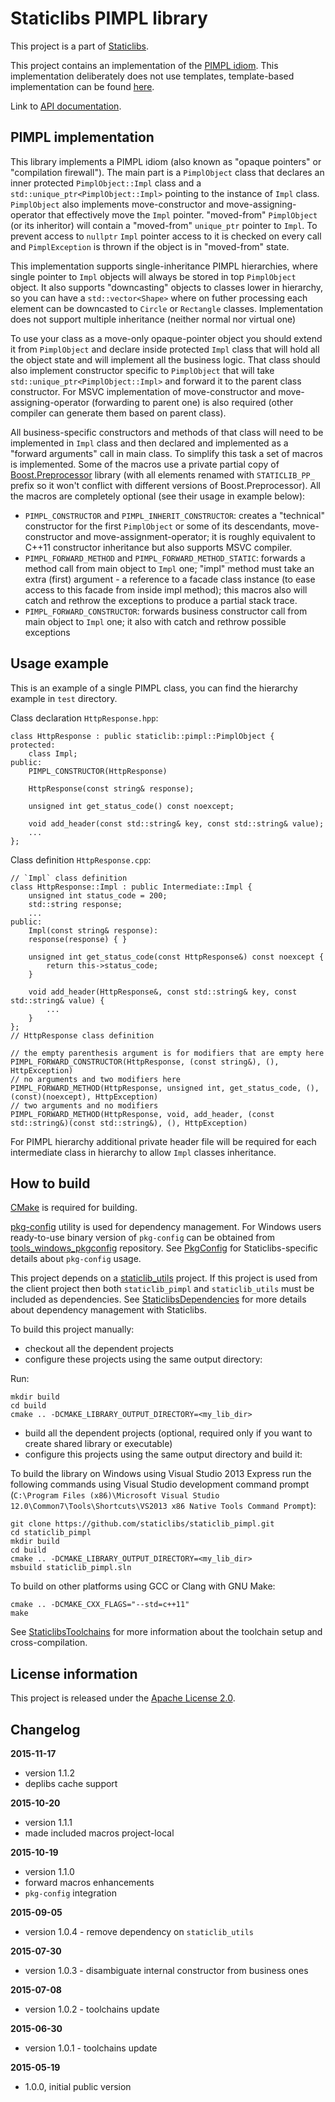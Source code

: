 Staticlibs PIMPL library
========================

This project is a part of [Staticlibs](http://staticlibs.net/).

This project contains an implementation of the [PIMPL idiom](http://herbsutter.com/gotw/_100/).
This implementation deliberately does not use templates, template-based implementation can be found [here](http://herbsutter.com/gotw/_101/).

Link to [API documentation](http://staticlibs.github.io/staticlib_pimpl/docs/html/namespacestaticlib_1_1pimpl.html).

PIMPL implementation
--------------------

This library implements a PIMPL idiom (also known as "opaque pointers" or "compilation firewall").
The main part is a `PimplObject` class that declares an inner protected `PimplObject::Impl` class
and a `std::unique_ptr<PimplObject::Impl>` pointing to the instance of `Impl` class. `PimplObject`
also implements move-constructor and move-assigning-operator that effectively move the `Impl` pointer.
"moved-from" `PimplObject` (or its inheritor) will contain a "moved-from" `unique_ptr` pointer to `Impl`.
To prevent access to `nullptr` `Impl` pointer access to it is checked on every call and `PimplException`
is thrown if the object is in "moved-from" state.

This implementation supports single-inheritance PIMPL hierarchies, where single pointer to `Impl` objects
will always be stored in top `PimplObject` object. It also supports "downcasting" objects to
classes lower in hierarchy, so you can have a `std::vector<Shape>` where on futher processing
each element can be downcasted to `Circle` or `Rectangle` classes. Implementation does not support
multiple inheritance (neither normal nor virtual one) 

To use your class as a move-only opaque-pointer object you should extend it from `PimplObject`
and declare inside protected `Impl` class that will hold all the object state and will implement all 
the business logic. That class should also implement constructor specific to `PimplObject` 
that will take `std::unique_ptr<PimplObject::Impl>` and forward it to the parent class constructor.
For MSVC implementation of move-constructor and move-assigning-operator (forwarding to parent one) is also required (other 
compiler can generate them based on parent class).

All business-specific constructors and methods of that class will need to be implemented in `Impl`
class and then declared and implemented as a "forward arguments" call in main class. To simplify this
task a set of macros is implemented. Some of the macros use a private partial copy of 
[Boost.Preprocessor](http://www.boost.org/doc/libs/1_58_0/libs/preprocessor/doc/index.html)
library (with all elements renamed with `STATICLIB_PP_` prefix so it won't conflict with different versions
of Boost.Preprocessor). All the macros are completely optional (see their usage in example below):

 - `PIMPL_CONSTRUCTOR` and `PIMPL_INHERIT_CONSTRUCTOR`: creates a "technical" constructor for the first
`PimplObject` or some of its descendants, move-constructor and move-assignment-operator;
it is roughly equivalent to C++11 constructor inheritance but also supports MSVC compiler.
 - `PIMPL_FORWARD_METHOD` and `PIMPL_FORWARD_METHOD_STATIC`: forwards a method call from main object to `Impl` one;
"impl" method must take an extra (first) argument - a reference to a facade class instance 
(to ease access to this facade from inside impl method);
 this macros also will catch and rethrow the exceptions to produce a partial stack trace.
 - `PIMPL_FORWARD_CONSTRUCTOR`: forwards business constructor call from main object to `Impl` one;
it also with catch and rethrow possible exceptions

Usage example
-------------

This is an example of a single PIMPL class, you can find the hierarchy example in `test` directory.

Class declaration `HttpResponse.hpp`:

    class HttpResponse : public staticlib::pimpl::PimplObject {
    protected:
        class Impl;
    public:
        PIMPL_CONSTRUCTOR(HttpResponse)

        HttpResponse(const string& response);

        unsigned int get_status_code() const noexcept;

        void add_header(const std::string& key, const std::string& value);
        ...
    };

Class definition `HttpResponse.cpp`:

    // `Impl` class definition
    class HttpResponse::Impl : public Intermediate::Impl {
        unsigned int status_code = 200;
        std::string response;
        ...
    public:
        Impl(const string& response):
        response(response) { }

        unsigned int get_status_code(const HttpResponse&) const noexcept {
            return this->status_code;
        }

        void add_header(HttpResponse&, const std::string& key, const std::string& value) {
            ...
        }
    };
    // HttpResponse class definition

    // the empty parenthesis argument is for modifiers that are empty here
    PIMPL_FORWARD_CONSTRUCTOR(HttpResponse, (const string&), (), HttpException)
    // no arguments and two modifiers here
    PIMPL_FORWARD_METHOD(HttpResponse, unsigned int, get_status_code, (), (const)(noexcept), HttpException)
    // two arguments and no modifiers
    PIMPL_FORWARD_METHOD(HttpResponse, void, add_header, (const std::string&)(const std::string&), (), HttpException)

For PIMPL hierarchy additional private header file will be required for each intermediate class 
in hierarchy to allow `Impl` classes inheritance.

How to build
------------

[CMake](http://cmake.org/) is required for building.

[pkg-config](http://www.freedesktop.org/wiki/Software/pkg-config/) utility is used for dependency management.
For Windows users ready-to-use binary version of `pkg-config` can be obtained from [tools_windows_pkgconfig](https://github.com/staticlibs/tools_windows_pkgconfig) repository.
See [PkgConfig](https://github.com/staticlibs/wiki/wiki/PkgConfig) for Staticlibs-specific details about `pkg-config` usage.

This project depends on a [staticlib_utils](https://github.com/staticlibs/staticlib_utils) project.
If this project is used from the client project then both `staticlib_pimpl` and `staticlib_utils` must be 
included as dependencies. 
See [StaticlibsDependencies](https://github.com/staticlibs/wiki/wiki/StaticlibsDependencies) for more 
details about dependency management with Staticlibs.

To build this project manually:

 * checkout all the dependent projects
 * configure these projects using the same output directory:

Run:

    mkdir build
    cd build
    cmake .. -DCMAKE_LIBRARY_OUTPUT_DIRECTORY=<my_lib_dir>

 * build all the dependent projects (optional, required only if you want to create shared library or executable) 
 * configure this projects using the same output directory and build it:

To build the library on Windows using Visual Studio 2013 Express run the following commands using
Visual Studio development command prompt 
(`C:\Program Files (x86)\Microsoft Visual Studio 12.0\Common7\Tools\Shortcuts\VS2013 x86 Native Tools Command Prompt`):

    git clone https://github.com/staticlibs/staticlib_pimpl.git
    cd staticlib_pimpl
    mkdir build
    cd build
    cmake .. -DCMAKE_LIBRARY_OUTPUT_DIRECTORY=<my_lib_dir>
    msbuild staticlib_pimpl.sln

To build on other platforms using GCC or Clang with GNU Make:

    cmake .. -DCMAKE_CXX_FLAGS="--std=c++11"
    make

See [StaticlibsToolchains](https://github.com/staticlibs/wiki/wiki/StaticlibsToolchains) for 
more information about the toolchain setup and cross-compilation.

License information
-------------------

This project is released under the [Apache License 2.0](http://www.apache.org/licenses/LICENSE-2.0).

Changelog
---------

**2015-11-17**

 * version 1.1.2
 * deplibs cache support

**2015-10-20**

 * version 1.1.1
 * made included macros project-local

**2015-10-19**

 * version 1.1.0
 * forward macros enhancements
 * `pkg-config` integration

**2015-09-05**

 * version 1.0.4 - remove dependency on `staticlib_utils`

**2015-07-30**

 * version 1.0.3 - disambiguate internal constructor from business ones

**2015-07-08**

 * version 1.0.2 - toolchains update

**2015-06-30**

 * version 1.0.1 - toolchains update

**2015-05-19**

 * 1.0.0, initial public version
